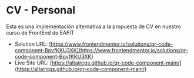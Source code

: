 # CV - Personal

Esta es una implementación alternativa a la propuesta de CV en nuestro curso de FrontEnd de EAFIT

- Solution URL: [https://www.frontendmentor.io/solutions/qr-code-component-BpvfKKU3XK](https://www.frontendmentor.io/solutions/qr-code-component-BpvfKKU3XK)
- Live Site URL: [https://altaircgs.github.io/qr-code-component-main/](https://altaircgs.github.io/qr-code-component-main/)

